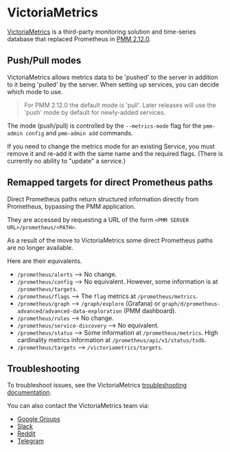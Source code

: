 # VictoriaMetrics

[VictoriaMetrics](https://victoriametrics.github.io/) is a third-party monitoring solution and time-series database that replaced Prometheus in [PMM 2.12.0](../release-notes/2.12.0.md).

## Push/Pull modes

VictoriaMetrics allows metrics data to be 'pushed' to the server in addition to it being 'pulled' by the server. When setting up services, you can decide which mode to use.

> For PMM 2.12.0 the default mode is 'pull'. Later releases will use the 'push' mode by default for newly-added services.

The mode (push/pull) is controlled by the `--metrics-mode` flag for the `pmm-admin config` and `pmm-admin add` commands.

If you need to change the metrics mode for an existing Service, you must remove it and re-add it with the same name and the required flags. (There is currently no ability to "update" a service.)

## Remapped targets for direct Prometheus paths

Direct Prometheus paths return structured information directly from Prometheus, bypassing the PMM application.

They are accessed by requesting a URL of the form `<PMM SERVER URL>/prometheus/<PATH>`.

As a result of the move to VictoriaMetrics some direct Prometheus paths are no longer available.

Here are their equivalents.

- `/prometheus/alerts` --> No change.
- `/prometheus/config` --> No equivalent. However, some information is at `/prometheus/targets`.
- `/prometheus/flags` --> The `flag` metrics at `/prometheus/metrics`.
- `/prometheus/graph` --> `/graph/explore` (Grafana) or `graph/d/prometheus-advanced/advanced-data-exploration` (PMM dashboard).
- `/prometheus/rules` --> No change.
- `/prometheus/service-discovery` --> No equivalent.
- `/prometheus/status` --> Some information at `/prometheus/metrics`. High cardinality metrics information at `/prometheus/api/v1/status/tsdb`.
- `/prometheus/targets` --> `/victoriametrics/targets`.

## Troubleshooting

To troubleshoot issues, see the VictoriaMetrics [troubleshooting documentation](https://victoriametrics.github.io/#troubleshooting).

You can also contact the VictoriaMetrics team via:

- [Google Groups](https://groups.google.com/forum/#!forum/victorametrics-users)
- [Slack](http://slack.victoriametrics.com/)
- [Reddit](https://www.reddit.com/r/VictoriaMetrics/)
- [Telegram](https://t.me/VictoriaMetrics_en)
